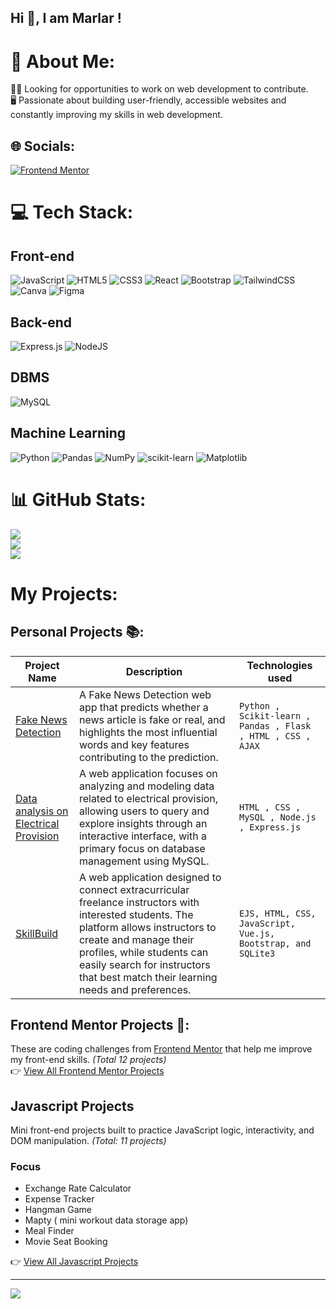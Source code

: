 ## Hi 👋, I am Marlar !

<!--
**marlar-tz/marlar-tz** is a ✨ _special_ ✨ repository because its `README.md` (this file) appears on your GitHub profile.
-->
# 💫 About Me:
🙋‍♀️ Looking for opportunities to work on web development to contribute.<br>🖥️  Passionate about building user-friendly, accessible websites and constantly improving my skills in web development.


## 🌐 Socials:
[![Frontend Mentor](https://img.shields.io/badge/Frontend_Mentor-%233F54A3.svg?logo=frontendmentor&logoColor=white)](https://www.frontendmentor.io/profile/marlar-tz)

# 💻 Tech Stack:
## Front-end 
![JavaScript](https://img.shields.io/badge/javascript-%23efd81d.svg?style=for-the-badge&logo=javascript&logoColor=black)
![HTML5](https://img.shields.io/badge/html5-%23E34F26.svg?style=for-the-badge&logo=html5&logoColor=white) 
![CSS3](https://img.shields.io/badge/css3-%231572B6.svg?style=for-the-badge&logo=css3&logoColor=%e9c46a) 
![React](https://img.shields.io/badge/react-%2320232a.svg?style=for-the-badge&logo=react&logoColor=%2361DAFB)
![Bootstrap](https://img.shields.io/badge/bootstrap-%238511FA.svg?style=for-the-badge&logo=bootstrap&logoColor=white) 
![TailwindCSS](https://img.shields.io/badge/tailwindcss-%2338B2AC.svg?style=for-the-badge&logo=tailwind-css&logoColor=white)
![Canva](https://img.shields.io/badge/Canva-%2300C4CC.svg?style=for-the-badge&logo=Canva&logoColor=white) 
![Figma](https://img.shields.io/badge/figma-%23F24E1E.svg?style=for-the-badge&logo=figma&logoColor=white)

## Back-end 
![Express.js](https://img.shields.io/badge/express.js-%23404d59.svg?style=for-the-badge&logo=express&logoColor=%2361DAFB) 
![NodeJS](https://img.shields.io/badge/node.js-6DA55F?style=for-the-badge&logo=node.js&logoColor=white) 

## DBMS 
![MySQL](https://img.shields.io/badge/mysql-4479A1.svg?style=for-the-badge&logo=mysql&logoColor=white)

## Machine Learning
![Python](https://img.shields.io/badge/python-3670A0?style=for-the-badge&logo=python&logoColor=ffdd54)
![Pandas](https://img.shields.io/badge/pandas-%23150458.svg?style=for-the-badge&logo=pandas&logoColor=white) 
![NumPy](https://img.shields.io/badge/numpy-%23013243.svg?style=for-the-badge&logo=numpy&logoColor=white) 
![scikit-learn](https://img.shields.io/badge/scikit--learn-%23F7931E.svg?style=for-the-badge&logo=scikit-learn&logoColor=white) 
![Matplotlib](https://img.shields.io/badge/Matplotlib-%23e76f51.svg?style=for-the-badge&logo=Matplotlib&logoColor=%23e76f51)


# 📊 GitHub Stats:
![](https://github-readme-stats.vercel.app/api?username=marlar-tz&theme=radical&hide_border=false&include_all_commits=false&count_private=false)<br/>
![](https://github-readme-streak-stats.herokuapp.com/?user=marlar-tz&theme=dark&hide_border=false)<br/>
![](https://github-readme-stats-git-masterrstaa-rickstaa.vercel.app/api/top-langs/?username=marlar-tz&theme=dark&hide_border=false&include_all_commits=false&count_private=false&layout=compact)

# My Projects:
## Personal Projects 📚:
| Project Name | Description | Technologies used | 
| ------------ | -------- | ----------------- | 
| [Fake News Detection](https://github.com/marlar-tz/Fake-News-Detection-Model) | A Fake News Detection web app that predicts whether a news article is fake or real, and highlights the most influential words and key features contributing to the prediction.  | `Python , Scikit-learn , Pandas , Flask , HTML , CSS , AJAX` | 
| [Data analysis on Electrical Provision](https://github.com/marlar-tz/Data_analysis_on_Electrical_Provision_RDBMS) | A web application focuses on analyzing and modeling data related to electrical provision, allowing users to query and explore insights through an interactive interface, with a primary focus on database management using MySQL.| `HTML , CSS , MySQL , Node.js , Express.js` |
| [SkillBuild](https://github.com/marlar-tz/SkillBuild) | A web application designed to connect extracurricular freelance instructors with interested students. The platform allows instructors to create and manage their profiles, while students can easily search for instructors that best match their learning needs and preferences.  | `EJS, HTML, CSS, JavaScript, Vue.js, Bootstrap, and SQLite3` |

## Frontend Mentor Projects 📑:
These are coding challenges from [Frontend Mentor](https://www.frontendmentor.io/challenges) that help me improve my front-end skills. *(Total 12 projects)* <br>
👉 [View All Frontend Mentor Projects]( https://github.com/marlar-tz/CSS-Practice-Projects)

## Javascript Projects
Mini front-end projects built to practice JavaScript logic, interactivity, and DOM manipulation.  *(Total: 11 projects)* <br>

### Focus
- Exchange Rate Calculator
- Expense Tracker
- Hangman Game
- Mapty ( mini workout data storage app)
- Meal Finder
- Movie Seat Booking


👉 [View All Javascript Projects](https://github.com/marlar-tz/Javascript-Practice-Projects)
<!--
| Project  | Learning materials | Technologies used |
| ------------ | -------- | ----------------- | 
| [CSS Projects](https://github.com/marlar-tz/CSS-Practice-Projects) | - Responsive Card Layouts <br> - Creative Button Hover Effects <br> - Flexbox & Grid Challenges | `HTML , CSS` |
| [Javascript Projects](https://github.com/marlar-tz/Javascript-Practice-Projects) | - Modal Popups <br> - Sliders & Image Galleries <br> - Form Validation | `HTML , CSS , Javascript` |
-->


---
[![](https://visitcount.itsvg.in/api?id=marlar-tz&icon=0&color=0)](https://visitcount.itsvg.in)



<!-- Proudly created with GPRM ( https://gprm.itsvg.in ) -->
